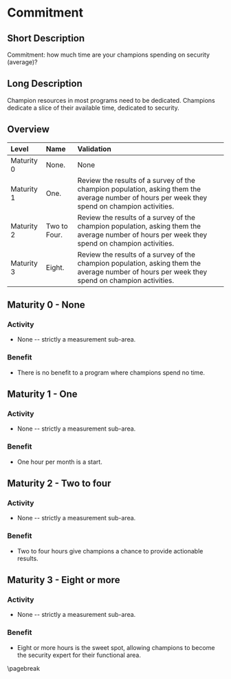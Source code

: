 # Commitment

## Short Description
Commitment: how much time are your champions spending on security (average)?

## Long Description
Champion resources in most programs need to be dedicated. Champions dedicate a slice of their available time, dedicated to security.

## Overview

| Level | Name | Validation |
|:---|:---|:---|
| Maturity 0 | None. | None
| Maturity 1 | One. | Review the results of a survey of the champion population, asking them the average number of hours per week they spend on champion activities.
| Maturity 2 | Two to Four. | Review the results of a survey of the champion population, asking them the average number of hours per week they spend on champion activities.
| Maturity 3 | Eight. | Review the results of a survey of the champion population, asking them the average number of hours per week they spend on champion activities.

## Maturity 0 - None

### Activity
* None -- strictly a measurement sub-area.
  
### Benefit
* There is no benefit to a program where champions spend no time.

## Maturity 1 - One

### Activity
* None -- strictly a measurement sub-area. 

### Benefit
* One hour per month is a start.

## Maturity 2 - Two to four

### Activity
* None -- strictly a measurement sub-area.

### Benefit
* Two to four hours give champions a chance to provide actionable results.

## Maturity 3 - Eight or more

### Activity
* None -- strictly a measurement sub-area.

### Benefit
* Eight or more hours is the sweet spot, allowing champions to become the security expert for their functional area.

\pagebreak